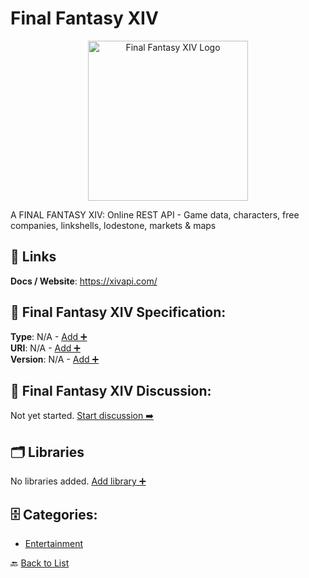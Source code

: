 # Final Fantasy XIV
<p align="center">
    <img width="256" src="https://raw.githubusercontent.com/apis-list/apis-list/main/apis/final-fantasy-xiv/logo_256x256.png" alt="Final Fantasy XIV Logo"/>
</p>
A FINAL FANTASY XIV: Online REST API - Game data, characters, free companies, linkshells, lodestone, markets & maps

##  🔗 Links
**Docs / Website**: https://xivapi.com/

## 🧬 Final Fantasy XIV Specification:
**Type**: N/A - [Add ➕](https://github.com/apis-list/apis-list/edit/main/apis.yaml#L6482)  
**URI**: N/A - [Add ➕](https://github.com/apis-list/apis-list/edit/main/apis.yaml#L6482)  
**Version**: N/A - [Add ➕](https://github.com/apis-list/apis-list/edit/main/apis.yaml#L6482)

## 💬 Final Fantasy XIV Discussion:
Not yet started. [Start discussion ➡️](https://github.com/apis-list/apis-list/discussions/new)

## 🗂️ Libraries

No libraries added. [Add library ➕](https://github.com/apis-list/apis-list/edit/main/apis.yaml#L6482)    


## 🗄️ Categories:
- [Entertainment](https://github.com/apis-list/apis-list#entertainment-)

🔙  [Back to List](https://github.com/apis-list/apis-list)
